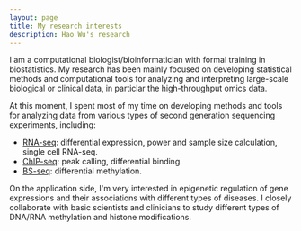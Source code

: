 ```yaml
---
layout: page
title: My research interests
description: Hao Wu's research 
---
```


I am a computational biologist/bioinformatician with formal training in biostatistics.
My research has been mainly focused on developing statistical methods and computational tools
for analyzing and interpreting large-scale biological or clinical data, in particlar the high-throughput omics data.
<br>

At this moment, I spent most of my time on developing methods and tools for
analyzing data from various types of second generation sequencing experiments,
including:

- [RNA-seq](http://en.wikipedia.org/wiki/RNA-Seq/): differential expression, 
power and sample size calculation, 
single cell RNA-seq. 
- [ChIP-seq](http://en.wikipedia.org/wiki/ChIP-sequencing):
peak calling, differential binding.
- [BS-seq](http://en.wikipedia.org/wiki/Bisulfite_sequencing): differential methylation.


On the application side, I'm very interested in epigenetic regulation of
gene expressions and their associations with  different types
of diseases. I closely collaborate with basic scientists and clinicians
to study different types of DNA/RNA methylation and histone modifications.
